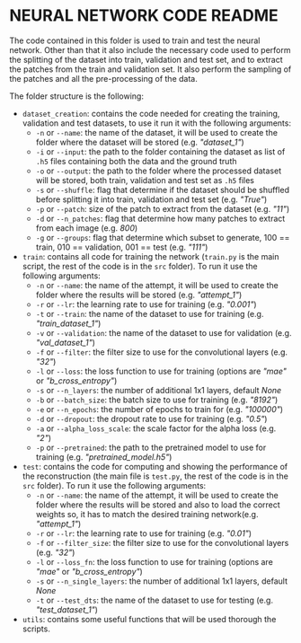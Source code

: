 # NEURAL NETWORK CODE README #

The code contained in this folder is used to train and test the neural network. Other than that it also include the necessary code used to perform the splitting of the dataset into train, validation and test set, and to extract the patches from the train and validation set. It also perform the sampling of the patches and all the pre-processing of the data.

The folder structure is the following:
* `dataset_creation`: contains the code needed for creating the training, validation and test datasets, to use it run it with the following arguments:
  * `-n` or `--name`: the name of the dataset, it will be used to create the folder where the dataset will be stored (e.g. *"dataset_1"*)
  * `-i` or `--input`: the path to the folder containing the dataset as list of `.h5` files containing both the data and the ground truth
  * `-o` or `--output`: the path to the folder where the processed dataset will be stored, both train, validation and test set as `.h5` files
  * `-s` or `--shuffle`: flag that determine if the dataset should be shuffled before splitting it into train, validation and test set (e.g. *"True"*)
  * `-p` or `--patch`: size of the patch to extract from the dataset (e.g. *"11"*)
  * `-d` or `--n_patches`: flag that determine how many patches to extract from each image (e.g. *800*)
  * `-g` or `--groups`: flag that determine which subset to generate, 100 == train, 010 == validation, 001 == test (e.g. *"111"*)
* `train`: contains all code for training the network (`train.py` is the main script, the rest of the code is in the `src` folder). To run it use the following arguments:
  * `-n` or `--name`: the name of the attempt, it will be used to create the folder where the results will be stored (e.g. *"attempt_1"*)
  * `-r` or `--lr`: the learning rate to use for training (e.g. *"0.001"*)
  * `-t` or `--train`: the name of the dataset to use for training (e.g. *"train_dataset_1"*)
  * `-v` or `--validation`: the name of the dataset to use for validation (e.g. *"val_dataset_1"*)
  * `-f` or `--filter`: the filter size to use for the convolutional layers (e.g. *"32"*)
  * `-l` or `--loss`: the loss function to use for training (options are *"mae"* or *"b_cross_entropy"*)
  * `-s` or `--n_layers`: the number of additional 1x1 layers, default *None*
  * `-b` or `--batch_size`: the batch size to use for training (e.g. *"8192"*)
  * `-e` or `--n_epochs`: the number of epochs to train for (e.g. *"100000"*)
  * `-d` or `--dropout`: the dropout rate to use for training (e.g. *"0.5"*)
  * `-a` or `--alpha_loss_scale`: the scale factor for the alpha loss (e.g. *"2"*)
  * `-p` or `--pretrained`: the path to the pretrained model to use for training (e.g. *"pretrained_model.h5"*)
* `test`: contains the code for computing and showing the performance of the reconstruction (the main file is `test.py`, the rest of the code is in the `src` folder). To run it use the following arguments:
  * `-n` or `--name`: the name of the attempt, it will be used to create the folder where the results will be stored and also to load the correct weights so, it has to match the desired training network(e.g. *"attempt_1"*)
  * `-r` or `--lr`: the learning rate to use for training (e.g. *"0.01"*)
  * `-f` or `--filter_size`: the filter size to use for the convolutional layers (e.g. *"32"*)
  * `-l` or `--loss_fn`: the loss function to use for training (options are *"mae"* or *"b_cross_entropy"*)
  * `-s` or `--n_single_layers`: the number of additional 1x1 layers, default *None*
  * `-t` or `--test_dts`: the name of the dataset to use for testing (e.g. *"test_dataset_1"*)
* `utils`: contains some useful functions that will be used thorough the scripts. 